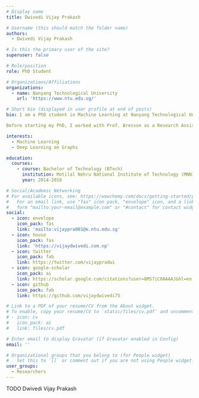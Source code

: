 ```yaml
---
# Display name
title: Dwivedi Vijay Prakash

# Username (this should match the folder name)
authors:
  - Dwivedi Vijay Prakash

# Is this the primary user of the site?
superuser: false

# Role/position
role: PhD Student

# Organizations/Affiliations
organizations:
  - name: Nanyang Technological University
    url: 'https://www.ntu.edu.sg/'

# Short bio (displayed in user profile at end of posts)
bio: I am a PhD student in Machine Learning at Nanyang Technological University, Singapore being supervised by Prof. Luu Anh Tuan (NTU) and Prof. Xavier Bresson (NUS). My primary interest is in developing deep learning algorithms and architectures on graph-structured data and exploring their applications in computational science applications.

Before starting my PhD, I worked with Prof. Bresson as a Research Assistant in the same lab. I have a background in Computer Science and Engineering (B.Tech.) from MNNIT Allahabad where I explored the fields of Natural Language Processing and Multi-Modal Computing.

interests:
  - Machine Learning
  - Deep Learning on Graphs

education:
  courses:
    - course: Bachelor of Technology (BTech)
      institution: Motilal Nehru National Institute of Technology (MNNIT), Allahabad
      year: 2014-2018

# Social/Academic Networking
# For available icons, see: https://wowchemy.com/docs/getting-started/page-builder/#icons
#   For an email link, use "fas" icon pack, "envelope" icon, and a link in the
#   form "mailto:your-email@example.com" or "#contact" for contact widget.
social:
  - icon: envelope
    icon_pack: fas
    link: 'mailto:vijaypra001@e.ntu.edu.sg'
  - icon: house
    icon_pack: fas
    link: 'https://vijaydwivedi.com.np'
  - icon: twitter
    icon_pack: fab
    link: https://twitter.com/vijaypradwi
  - icon: google-scholar
    icon_pack: ai
    link: https://scholar.google.com/citations?user=8MS7iC0AAAAJ&hl=en
  - icon: github
    icon_pack: fab
    link: https://github.com/vijaydwivedi75

# Link to a PDF of your resume/CV from the About widget.
# To enable, copy your resume/CV to `static/files/cv.pdf` and uncomment the lines below.
# - icon: cv
#   icon_pack: ai
#   link: files/cv.pdf

# Enter email to display Gravatar (if Gravatar enabled in Config)
email: ''

# Organizational groups that you belong to (for People widget)
#   Set this to `[]` or comment out if you are not using People widget.
user_groups:
  - Researchers
---
```


TODO Dwivedi Vijay Prakash
